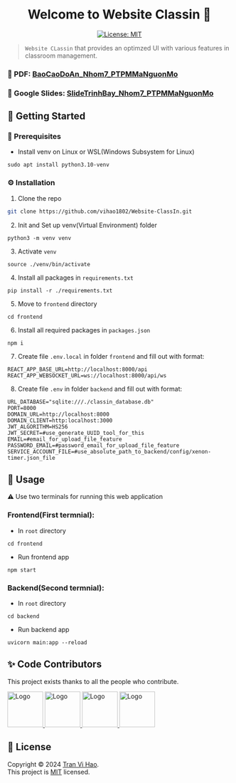 <h1 align="center">Welcome to Website Classin 👋</h1>
<p align="center">
  <a href="https://github.com/vihao1802/Website-ClassIn/blob/main/LICENSE">
    <img alt="License: MIT" src="https://img.shields.io/badge/license-MIT-yellow.svg" target="_blank" />
  </a>
</p>

<!--
[![GitHub Watches](https://img.shields.io/github/watchers/vihao1802/Website-ClassIn.svg?style=social&label=Watch&maxAge=2592000)](https://github.com/vihao1802/Website-ClassIn/watchers)
[![Contributors](https://img.shields.io/github/contributors/vihao1802/Website-ClassIn.svg)](https://github.com/vihao1802/Website-ClassIn/graphs/contributors)
 <a href="https://github.com/vihao1802/pharmacy-management">
    <img src="https://img.shields.io/github/contributors/vihao1802/pharmacy-management.svg" alt="Contributors">
  </a>
-->

> `Website CLassin` that provides an optimzed UI with various features in classroom management.

### 📄 PDF: <a href="" target="_blank">BaoCaoDoAn_Nhom7_PTPMMaNguonMo</a>

### 📄 Google Slides: <a href="https://docs.google.com/presentation/d/1O3w8enWdViNA_mb9UN14ebD8CZW3sGc9qqyelSkavUs/edit?usp=sharing" target="_blank">SlideTrinhBay_Nhom7_PTPMMaNguonMo</a>

<!-- GETTING STARTED -->

## 🎯 Getting Started

### 💎 Prerequisites

- Install venv on Linux or WSL(Windows Subsystem for Linux)

```
sudo apt install python3.10-venv
```

### ⚙️ Installation

1. Clone the repo

```sh
git clone https://github.com/vihao1802/Website-ClassIn.git
```

2. Init and Set up venv(Virtual Environment) folder

```
python3 -m venv venv
```

3. Activate `venv`

```
source ./venv/bin/activate
```

4. Install all packages in `requirements.txt`

```
pip install -r ./requirements.txt
```

5. Move to `frontend` directory

```
cd frontend
```

6. Install all required packages in `packages.json`

```
npm i
```

7. Create file `.env.local` in folder `frontend` and fill out with format:

```env
REACT_APP_BASE_URL=http://localhost:8000/api
REACT_APP_WEBSOCKET_URL=ws://localhost:8000/api/ws
```

8. Create file `.env` in folder `backend` and fill out with format:

```env
URL_DATABASE="sqlite:///./classin_database.db"
PORT=8000
DOMAIN_URL=http://localhost:8000
DOMAIN_CLIENT=http:localhost:3000
JWT_ALGORITHM=HS256
JWT_SECRET=#use_generate_UUID_tool_for_this
EMAIL=#email_for_upload_file_feature
PASSWORD_EMAIL=#password_email_for_upload_file_feature
SERVICE_ACCOUNT_FILE=#use_absolute_path_to_backend/config/xenon-timer.json_file
```

## 🚀 Usage

⚠️ Use two terminals for running this web application

### Frontend(First termnial):

- In `root` directory

```
cd frontend
```

- Run frontend app

```
npm start
```

### Backend(Second termnial):

- In `root` directory

```
cd backend
```

- Run backend app

```
uvicorn main:app --reload
```

## ✨ Code Contributors

This project exists thanks to all the people who contribute.

<a href="https://github.com/vihao1802">
  <img src="https://avatars.githubusercontent.com/u/108573121?v=4" alt="Logo" width="80" height="80">
</a>

<a href="https://github.com/Huchuynh">
  <img src="https://avatars.githubusercontent.com/u/117436192?v=4" alt="Logo" width="80" height="80">
</a>

<a href="https://github.com/hnoga-n">
  <img src="https://avatars.githubusercontent.com/u/108043073?v=4" alt="Logo" width="80" height="80">
</a>

<a href="https://github.com/lamtuankiet20122003">
  <img src="https://avatars.githubusercontent.com/u/117509967?v=4" alt="Logo" width="80" height="80">
</a>

## 📝 License

Copyright © 2024 [Tran Vi Hao](https://github.com/vihao1802).<br />
This project is [MIT](https://github.com/vihao1802/Website-ClassIn/blob/main/LICENSE) licensed.
